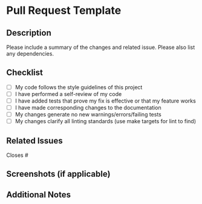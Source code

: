 # Pull Request Template

## Description

Please include a summary of the changes and related issue. Please also list any dependencies.

## Checklist

- [ ] My code follows the style guidelines of this project
- [ ] I have performed a self-review of my code
- [ ] I have added tests that prove my fix is effective or that my feature works
- [ ] I have made corresponding changes to the documentation
- [ ] My changes generate no new warnings/errors/failing tests
- [ ] My changes clarify all linting standards (use make targets for lint to find)

## Related Issues

Closes #

## Screenshots (if applicable)

<!-- Add screenshots here -->

## Additional Notes

<!-- Anything else reviewers should know -->